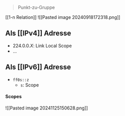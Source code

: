 > Punkt-zu-Gruppe 

[[1-n Relation]]
![[Pasted image 20240918172318.png]]

## Als [[IPv4]] Adresse
- $224.0.0.X$: Link Local Scope
- ...

## Als [[IPv6]] Adresse
- `ff0s::z`
	- `s`: Scope
#### Scopes
![[Pasted image 20241125150628.png]]
